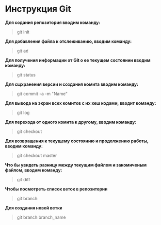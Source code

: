 # Инструкция Git

**Для содания репозитория вводим команду:** 

> git init

**Для добавления файла к отслеживанию, вводим команду:**

> git ad
 
**Для получения информации от Git о ее текущем состоянии вводим команду:**

> git status

**Для сщхранения версии и создания комита вводим команду:**

> git commit -a -m "Name"

**Для вывода на экран всех комитов с их хеш кодами, вводит команду:**

> git log

**Для перехода от одного комита к другому, вводим команду:**

> git checkout

**Для возвращения к текущему состоянию и продолжению работы, вводим команду:**

> git checkout master

**Что бы увидеть разницу между текущим файлом и закомиченым файлом, вводим команду:**

> git diff

**Чтобы посмотреть список веток в репозитории**

> git branch

**Для создания новой ветки**

> git branch branch_name